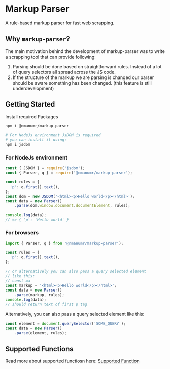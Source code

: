 # Markup Parser
A rule-based markup parser for fast web scrapping.

## Why `markup-parser`?
The main motivation behind the development of markup-parser
was to write a scrapping tool that can provide following:

1. Parsing should be done based on straightforward rules.
Instead of a lot of query selectors all spread across the JS code.
2. If the structure of the markup we are parsing is changed our parser
should be aware something has been changed. (this feature is still underdevelopment)


## Getting Started

Install required Packages

```bash
npm i @nmanumr/markup-parser

# For NodeJs environment JsDOM is required
# you can install it using:
npm i jsdom
```

### For NodeJs environment
```js
const { JSDOM } = require('jsdom');
const { Parser, q } = require('@nmanumr/markup-parser');

const rules = {
  'p': q.first().text(),
};
const dom = new JSDOM('<html><p>Hello world</p></html>');
const data = new Parser()
    .parse(dom.window.document.documentElement, rules);

console.log(data);
// => { 'p': 'Hello world' }
```

### For browsers
```js
import { Parser, q } from '@nmanumr/markup-parser');

const rules = {
  'p': q.first().text(),
};

// or alternatively you can also pass a query selected element
// like this: 
// const ma
const markup = '<html><p>Hello world</p></html>';
const data = new Parser()
    .parse(markup, rules);
console.log(data);
// should return text of first p tag
```

Alternatively, you can also pass a query selected element like this:
```js
const element = document.querySelector('SOME_QUERY');
const data = new Parser()
    .parse(element, rules);
```

## Supported Functions

Read more about supported functiosn here: [Supported Function](https://github.com/nmanumr/markup-parser/blob/master/docs/functions.md)
